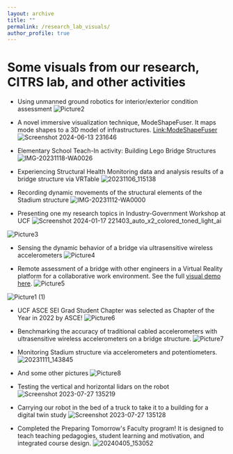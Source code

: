 ```yaml
---
layout: archive
title: ""
permalink: /research_lab_visuals/
author_profile: true
---
```


# Some visuals from our research, CITRS lab, and other activities

- Using unmanned ground robotics for interior/exterior condition assessment
![Picture2](https://github.com/furkan-luleci/furkan-luleci.github.io/assets/63553991/f1ac0287-2acb-4551-8e6b-02eafbd3f991)

- A novel immersive visualization technique, ModeShapeFuser. It maps mode shapes to a 3D model of infrastructures.
[Link:ModeShapeFuser](https://github.com/furkan-luleci/furkan-luleci.github.io/assets/63553991/8ef5ffe1-1dc7-4469-98d1-20b5989fc770)
![Screenshot 2024-06-13 231646](https://github.com/furkan-luleci/furkan-luleci.github.io/assets/63553991/44a9cb48-ba37-4a70-a812-f3011fb90d12)


- Elementary School Teach-In activity: Building Lego Bridge Structures 
![IMG-20231118-WA0026](https://github.com/furkan-luleci/furkan-luleci.github.io/assets/63553991/7454c4dd-3bbb-40bf-9940-8b44aae98e3e)

- Experiencing Structural Health Monitoring data and analysis results of a bridge structure via VRTable
![20231106_115138](https://github.com/furkan-luleci/furkan-luleci.github.io/assets/63553991/f9eb8a85-ad21-4482-a5fe-3ae1cec6bf29)

- Recording dynamic movements of the structural elements of the Stadium structure
![IMG-20231112-WA0000](https://github.com/furkan-luleci/furkan-luleci.github.io/assets/63553991/cb1cbd2f-59ac-4f95-8d64-ce7d41d2631e)

- Presenting one my research topics in Industry-Government Workshop at UCF
![Screenshot 2024-01-17 221403_auto_x2_colored_toned_light_ai](https://github.com/furkan-luleci/furkan-luleci.github.io/assets/63553991/0ec80aac-0ee6-4b50-8af4-eef07de24ced)

![Picture3](https://github.com/furkan-luleci/furkan-luleci.github.io/assets/63553991/5d200f64-2525-498a-864b-563a3933ccba)

- Sensing the dynamic behavior of a bridge via ultrasensitive wireless accelerometers
![Picture4](https://github.com/furkan-luleci/furkan-luleci.github.io/assets/63553991/f05f6206-1d3e-4a05-be9b-999dd845f63a)

- Remote assessment of a bridge with other engineers in a Virtual Reality platform for a collaborative work environment. See the full [visual demo here](https://www.youtube.com/watch?v=-pPy4M9qqi8).
![Picture5](https://github.com/furkan-luleci/furkan-luleci.github.io/assets/63553991/35f65d92-01d6-4637-9ab7-33f007a6beba)

![Picture1 (1)](https://github.com/furkan-luleci/furkan-luleci.github.io/assets/63553991/e62d39a4-c31b-4901-8fa8-a551274fdb51)

- UCF ASCE SEI Grad Student Chapter was selected as Chapter of the Year in 2022 by ASCE!
![Picture6](https://github.com/furkan-luleci/furkan-luleci.github.io/assets/63553991/f2b580e6-5146-4834-8214-71f081750a53)

- Benchmarking the accuracy of traditional cabled accelerometers with ultrasensitive wireless accelerometers on a bridge structure.
![Picture7](https://github.com/furkan-luleci/furkan-luleci.github.io/assets/63553991/22f78ba6-2789-41eb-99da-da54b5bdaf82)

- Monitoring Stadium structure via accelerometers and potentiometers.
![20231111_143845](https://github.com/furkan-luleci/furkan-luleci.github.io/assets/63553991/80e50456-ea70-498c-93f9-6d6a892cd4c9)

- And some other pictures
![Picture8](https://github.com/furkan-luleci/furkan-luleci.github.io/assets/63553991/d8109d3b-aa74-4441-b233-affed9d825a3)

- Testing the vertical and horizontal lidars on the robot
![Screenshot 2023-07-27 135219](https://github.com/furkan-luleci/furkan-luleci.github.io/assets/63553991/7cc1d16e-bef3-4914-a14d-fd7d455651ee)

- Carrying our robot in the bed of a truck to take it to a building for a digital twin study
![Screenshot 2023-07-27 135128](https://github.com/furkan-luleci/furkan-luleci.github.io/assets/63553991/0877c973-e1b0-4753-9391-cd24fbe9110d)

- Completed the Preparing Tomorrow's Faculty program! It is designed to teach teaching pedagogies, student learning and motivation, and integrated course design.
![20240405_153052](https://github.com/furkan-luleci/furkan-luleci.github.io/assets/63553991/780a2379-cf56-43d6-aef6-386e25c23957)



